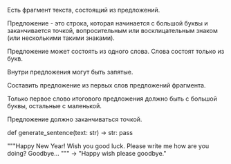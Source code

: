 Есть фрагмент текста, состоящий из предложений.

Предложение - это строка, которая начинается с большой буквы и заканчивается точкой, вопросительным или восклицательным знаком (или несколькими такими знаками).

Предложение может состоять из одного слова. Слова состоят только из букв.

Внутри предложения могут быть запятые.

Составить предложение из первых слов предложений фрагмента.

Только первое слово итогового предложения должно быть с большой буквы, остальные с маленькой.

Предложение должно заканчиваться точкой.



def generate_sentence(text: str) -> str:
    pass

"""Happy New Year! Wish you good luck.
Please write me how are you doing? Goodbye...
"""
->
"Happy wish please goodbye."